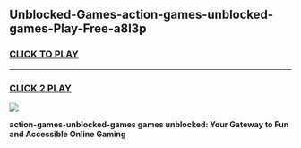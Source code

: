 
## Unblocked-Games-action-games-unblocked-games-Play-Free-a8l3p
<h3>
<a href="https://premium76.site?title=action-games-unblocked-games&ref=18A1">CLICK TO PLAY</a></h3>
<hr>

<h3>
<a href="https://premium76.site?title=action-games-unblocked-games&ref=18A1">CLICK 2 PLAY</a>
  
</h3>

<a href="https://premium76.site?title=action-games-unblocked-games&ref=18A1"><img src="https://clearcache.store/games.png"></a>


**action-games-unblocked-games games unblocked: Your Gateway to Fun and Accessible Online Gaming**
